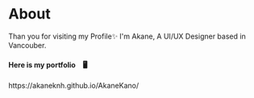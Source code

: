 # About
Than you for visiting my Profile✨ I'm Akane, A UI/UX Designer based in Vancouber. 

<h4>Here is my portfolio　🖥</h4>
https://akaneknh.github.io/AkaneKano/
